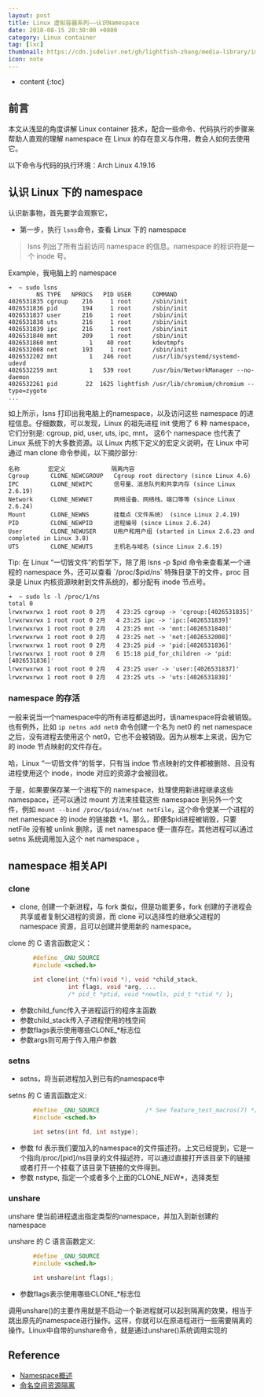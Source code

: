 ```yaml
---
layout: post
title: Linux 虚拟容器系列——认识Namespace
date: 2018-08-15 20:30:00 +0800
category: Linux container
tag: [lxc]
thumbnail: https://cdn.jsdelivr.net/gh/lightfish-zhang/media-library/image/201902/Linux_Containers_logo.png
icon: note
---
```



* content
{:toc}



## 前言

本文从浅显的角度讲解 Linux container 技术，配合一些命令、代码执行的步骤来帮助人直观的理解 namespace 在 Linux 的存在意义与作用，教会人如何去使用它。

以下命令与代码的执行环境：Arch Linux 4.19.16

## 认识 Linux 下的 namespace

认识新事物，首先要学会观察它，

- 第一步，执行 `lsns`命令，查看 Linux 下的 namespace

> lsns 列出了所有当前访问 namespace 的信息。namespace 的标识符是一个 inode 号。

Example，我电脑上的 namespace

```
➜  ~ sudo lsns
        NS TYPE   NPROCS   PID USER      COMMAND
4026531835 cgroup    216     1 root      /sbin/init
4026531836 pid       194     1 root      /sbin/init
4026531837 user      216     1 root      /sbin/init
4026531838 uts       216     1 root      /sbin/init
4026531839 ipc       216     1 root      /sbin/init
4026531840 mnt       209     1 root      /sbin/init
4026531860 mnt         1    40 root      kdevtmpfs
4026532008 net       193     1 root      /sbin/init
4026532202 mnt         1   246 root      /usr/lib/systemd/systemd-udevd
4026532259 mnt         1   539 root      /usr/bin/NetworkManager --no-daemon
4026532261 pid        22  1625 lightfish /usr/lib/chromium/chromium --type=zygote
...
```

如上所示，lsns 打印出我电脑上的namespace，以及访问这些 namespace 的进程信息。仔细数数，可以发现，Linux 的祖先进程 init 使用了 6 种 namespace，它们分别是: cgroup, pid, user, uts, ipc, mnt， 这6个 namespace 也代表了 Linux 系统下的大多数资源。以 Linux 内核下定义的宏定义说明，在 Linux 中可通过 man clone 命令参阅，以下摘抄部分:

```
名称        宏定义             隔离内容
Cgroup      CLONE_NEWCGROUP   Cgroup root directory (since Linux 4.6)
IPC         CLONE_NEWIPC      信号量、消息队列和共享内存 (since Linux 2.6.19)
Network     CLONE_NEWNET      网络设备、网络栈、端口等等 (since Linux 2.6.24)
Mount       CLONE_NEWNS       挂载点（文件系统） (since Linux 2.4.19)
PID         CLONE_NEWPID      进程编号 (since Linux 2.6.24)
User        CLONE_NEWUSER     U用户和用户组 (started in Linux 2.6.23 and completed in Linux 3.8)
UTS         CLONE_NEWUTS      主机名与域名 (since Linux 2.6.19)
```

Tip: 在 Linux “一切皆文件”的哲学下，除了用 lsns -p $pid 命令来查看某一个进程的 namespace 外，还可以查看 `/proc/$pid/ns` 特殊目录下的文件，proc 目录是 Linux 内核资源映射到文件系统的，都分配有 inode 节点号。

```
➜  ~ sudo ls -l /proc/1/ns
total 0
lrwxrwxrwx 1 root root 0 2月   4 23:25 cgroup -> 'cgroup:[4026531835]'
lrwxrwxrwx 1 root root 0 2月   4 23:25 ipc -> 'ipc:[4026531839]'
lrwxrwxrwx 1 root root 0 2月   4 23:25 mnt -> 'mnt:[4026531840]'
lrwxrwxrwx 1 root root 0 2月   4 23:25 net -> 'net:[4026532008]'
lrwxrwxrwx 1 root root 0 2月   4 23:25 pid -> 'pid:[4026531836]'
lrwxrwxrwx 1 root root 0 2月   6 15:18 pid_for_children -> 'pid:[4026531836]'
lrwxrwxrwx 1 root root 0 2月   4 23:25 user -> 'user:[4026531837]'
lrwxrwxrwx 1 root root 0 2月   4 23:25 uts -> 'uts:[4026531838]'
```

### namespace 的存活

一般来说当一个namespace中的所有进程都退出时，该namespace将会被销毁。也有例外，比如 `ip netns add net0` 命令创建一个名为 net0 的 net namespace 之后，没有进程去使用这个 net0，它也不会被销毁。因为从根本上来说，因为它的 inode 节点映射的文件存在。

哈，Linux “一切皆文件”的哲学，只有当 indoe 节点映射的文件都被删除、且没有进程使用这个 inode，inode 对应的资源才会被回收。

于是，如果要保存某一个进程下的 namespace，处理使用新进程继承这些 namespace，还可以通过 mount 方法来挂载这些 namespace 到另外一个文件，例如 `mount --bind /proc/$pid/ns/net netFile`，这个命令使某一个进程的 net namespace 的 inode 的链接数 +1。那么，即便$pid进程被销毁，只要 netFile 没有被 unlink 删除，该 net namespace 便一直存在。其他进程可以通过 setns 系统调用加入这个 net namespace 。


## namespace 相关API

### clone

- clone, 创建一个新进程，与 fork 类似，但是功能更多，fork 创建的子进程会共享或者复制父进程的资源，而 clone 可以选择性的继承父进程的 namespace 资源，且可以创建并使用新的 namespace。

clone 的 C 语言函数定义：

```c
       #define _GNU_SOURCE
       #include <sched.h>

       int clone(int (*fn)(void *), void *child_stack,
                 int flags, void *arg, ...
                 /* pid_t *ptid, void *newtls, pid_t *ctid */ );
```

- 参数child_func传入子进程运行的程序主函数
- 参数child_stack传入子进程使用的栈空间
- 参数flags表示使用哪些CLONE_*标志位
- 参数args则可用于传入用户参数


### setns

- setns，将当前进程加入到已有的namespace中

setns 的 C 语言函数定义:

```c
       #define _GNU_SOURCE             /* See feature_test_macros(7) */
       #include <sched.h>

       int setns(int fd, int nstype);
```

- 参数 fd 表示我们要加入的namespace的文件描述符。上文已经提到，它是一个指向/proc/[pid]/ns目录的文件描述符，可以通过直接打开该目录下的链接或者打开一个挂载了该目录下链接的文件得到。
- 参数 nstype, 指定一个或者多个上面的CLONE_NEW*，选择类型


### unshare

unshare 使当前进程退出指定类型的namespace，并加入到新创建的namespace

unshare 的 C 语言函数定义:

```c
       #define _GNU_SOURCE
       #include <sched.h>

       int unshare(int flags);
```

- 参数flags表示使用哪些CLONE_*标志位

调用unshare()的主要作用就是不启动一个新进程就可以起到隔离的效果，相当于跳出原先的namespace进行操作。这样，你就可以在原进程进行一些需要隔离的操作。Linux中自带的unshare命令，就是通过unshare()系统调用实现的


## Reference

- [Namespace概述](https://segmentfault.com/a/1190000006908272)
- [命名空间资源隔离](https://linux.cn/article-5057-1.html)
